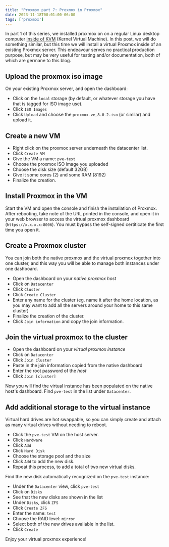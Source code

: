 ```yaml
---
title: "Proxmox part 7: Proxmox in Proxmox"
date: 2023-11-18T00:01:00-06:00
tags: ['proxmox']
---
```


In part 1 of this series, we installed proxmox on on a regular Linux
desktop computer [inside of
KVM](https://blog.rymcg.tech/blog/proxmox/01-virtual-proxmox/) (Kernel
Virtual Machine). In this post, we will do something similar, but this
time we will install a virtual Proxmox inside of an existing Proxmox
server. This endeavour serves no practical production purpose, but may
be very useful for testing and/or documentation, both of which are
germane to this blog.

## Upload the proxmox iso image

On your existing Proxmox server, and open the dashboard:

 * Click on the `local` storage (by default, or whatever storage you
   have that is tagged for ISO image use).
 * Click `ISO Images`
 * Click `Upload` and choose the `proxmox-ve_8.0-2.iso` (or similar)
   and upload it.

## Create a new VM

 * Right click on the proxmox server underneath the datacenter list.
 * Click `Create VM`
 * Give the VM a name: `pve-test`
 * Choose the proxmox ISO image you uploaded
 * Choose the disk size (default 32GB)
 * Give it some cores (2) and some RAM (8192)
 * Finalize the creation.

## Install Proxmox in the VM

Start the VM and open the console and finish the installation of
Proxmox. After rebooting, take note of the URL printed in the console,
and open it in your web browser to access the virtual proxmox
dashboard (`https://x.x.x.x:8006`). You must bypass the self-signed
certiticate the first time you open it.

## Create a Proxmox cluster

You can join both the native proxmox and the virtual proxmox together
into one cluster, and this way you will be able to manage both
instances under one dashboard.

 * Open the dashboard on your *native proxmox host*
 * Click on `Datacenter`
 * Click `Cluster`
 * Click `Create Cluster`
 * Enter any name for the cluster (eg. name it after the home
   location, as you may want to add all the servers around your home
   to this same cluster)
 * Finalize the creation of the cluster.
 * Click `Join information` and copy the join information.

## Join the virtual proxmox to the cluster

 * Open the dashboard on your *virtual proxmox instance*
 * Click on `Datacenter`
 * Click `Join Cluster`
 * Paste in the join information copied from the native dashboard
 * Enter the root password of the *host*
 * Click `Join [cluster]`

Now you will find the virtual instance has been populated on the
native host's dashboard. Find `pve-test` in the list under
`Datacenter`.

## Add additional storage to the virtual instance

Virtual hard drives are hot swappable, so you can simply create and
attach as many virtual drives without needing to reboot.

 * Click the `pve-test` VM on the host server.
 * Click `Hardware`
 * Click `Add`
 * Click `Hard Disk`
 * Choose the storage pool and the size
 * Click `Add` to add the new disk.
 * Repeat this process, to add a total of two new virtual disks.

Find the new disk automatically recognized on the `pve-test` instance:

 * Under the `Datacenter` view, click `pve-test`
 * Click on `Disks`
 * See that the new disks are shown in the list
 * Under `Disks`, click `ZFS`
 * Click `Create ZFS`
 * Enter the name: `test`
 * Choose the RAID level: `mirror`
 * Select both of the new drives available in the list.
 * Click `Create`

Enjoy your virtual proxmox experience!

